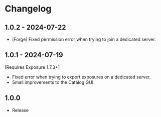 # Changelog

## 1.0.2 - 2024-07-22
- [Forge] Fixed permission error when trying to join a dedicated server. 

## 1.0.1 - 2024-07-19
[Requires Exposure 1.7.3+]
- Fixed error when trying to export exposures on a dedicated server.
- Small improvements to the Catalog GUI.

## 1.0.0
- Release